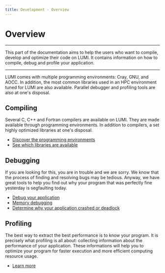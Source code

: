 ```yaml
---
title: Development - Overview
---
```


# Overview

---
This part of the documentation aims to help the users who want to compile, 
develop and optimize their code on LUMI. It contains information on how to 
compile, debug and profile your application. 

---

LUMI comes with multiple programming environments: Cray, GNU, and AOCC. 
In addition, the most common libraries used in an HPC environment tuned for LUMI
are also available. Parallel debugger and profiling tools are also at one's 
disposal.

## Compiling

Several C, C++ and Fortran compilers are available on LUMI. They are made 
available through programming environments. In addition to compilers, 
a set highly optimized libraries at one's disposal.

- [Discover the programming environments](./compiling/prgenv.md)
- [See which libraries are available](./compiling/libraries.md)
  
## Debugging

If you are looking for this, you are in trouble and we are sorry. We know that
the process of finding and resolving bugs may be tedious. Anyway, we have great
tools to help you find out why your program that was perfectly fine yesterday is
segfaulting today.

- [Debug your application](./debugging/gdb4hpc.md)
- [Memory debugging](./debugging/valgrind4hpc.md)
- [Determine why your application crashed or deadlock](./debugging/stat-atp.md)

## Profiling

The best way to extract the best performance is to know your program. 
It is precisely what profiling is all about: collecting information about the 
performance of your application. These informations will help you to optimize 
your program for faster execution and more efficient computing resource usage.

- [Learn more](./profiling/index.md)